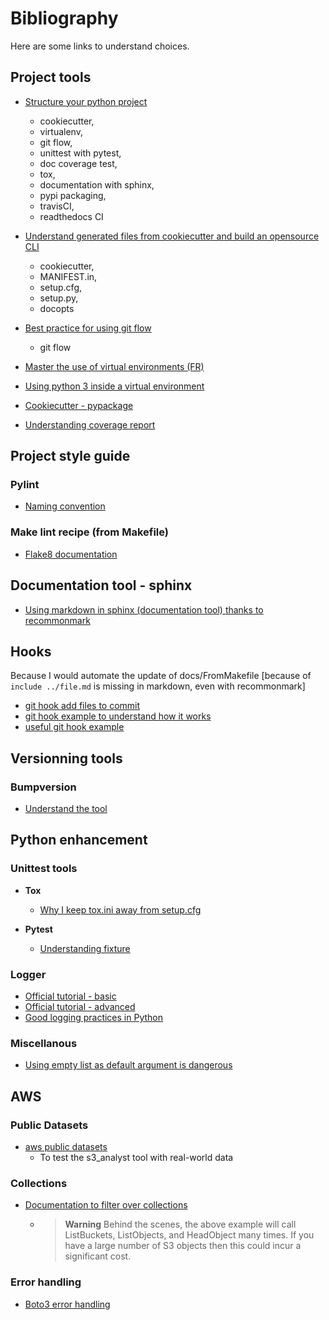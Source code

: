 # Bibliography

Here are some links to understand choices.

## Project tools
- [Structure your python project](https://jeffknupp.com/blog/2013/08/16/open-sourcing-a-python-project-the-right-way/)
    - cookiecutter,
    - virtualenv,
    - git flow,
    - unittest with pytest,
    - doc coverage test,
    - tox,
    - documentation with sphinx,
    - pypi packaging,
    - travisCI,
    - readthedocs CI

- [Understand generated files from cookiecutter and build an opensource CLI](https://stormpath.com/blog/building-simple-cli-interfaces-in-python)
  - cookiecutter,
  - MANIFEST.in,
  - setup.cfg,
  - setup.py,
  - docopts

- [Best practice for using git flow](https://danielkummer.github.io/git-flow-cheatsheet/)
  - git flow

- [Master the use of virtual environments (FR)](http://apprendre-python.com/page-virtualenv-python-environnement-virtuel)

- [Using python 3 inside a virtual environment](https://djangosteps.wordpress.com/2013/09/25/setup-a-virtualenv-for-python3/)

- [Cookiecutter - pypackage](https://github.com/audreyr/cookiecutter-pypackage/)

- [Understanding coverage report](http://www.codemag.com/article/1701081)


## Project style guide

### Pylint
- [Naming convention](http://pylint-messages.wikidot.com/messages:c0103)

### Make lint recipe (from Makefile)
- [Flake8 documentation](http://flake8.pycqa.org/en/latest/)


## Documentation tool - sphinx
- [Using markdown in sphinx (documentation tool) thanks to recommonmark](https://github.com/rtfd/recommonmark)

## Hooks
Because I would automate the update of  docs/FromMakefile [because of `include ../file.md` is missing in markdown, even with recommonmark]
- [git hook add files to commit](https://stackoverflow.com/questions/3284292/can-a-git-hook-automatically-add-files-to-the-commit)
- [git hook example to understand how it works](http://wadmiraal.net/lore/2014/07/14/how-git-hooks-made-me-a-better-and-more-lovable-developer/)
- [useful git hook example](http://codeinthehole.com/tips/tips-for-using-a-git-pre-commit-hook/)


## Versionning tools

### Bumpversion
- [Understand the tool](https://github.com/peritus/bumpversion)

## Python enhancement

### Unittest tools

- **Tox**
    - [Why I keep tox.ini away from setup.cfg](https://github.com/tox-dev/tox/issues/545)

- **Pytest**
    - [Understanding fixture](https://docs.pytest.org/en/latest/fixture.html)

### Logger

- [Official tutorial - basic](https://docs.python.org/3/howto/logging.html#logging-basic-tutorial)
- [Official tutorial - advanced](
https://docs.python.org/3/howto/logging.html#logging-advanced-tutorial)
- [Good logging practices in Python](https://fangpenlin.com/posts/2012/08/26/good-logging-practice-in-python/)


### Miscellanous
- [Using empty list as default argument is dangerous](https://docs.python.org/3/tutorial/controlflow.html#default-argument-values)

## AWS
### Public Datasets
- [aws public datasets](https://aws.amazon.com/fr/public-datasets/)
    - To test the s3_analyst tool with real-world data

### Collections
- [Documentation to filter over collections](http://boto3.readthedocs.io/en/latest/guide/collections.html#filtering)
    - > **Warning**
        > Behind the scenes, the above example will call ListBuckets, ListObjects, and HeadObject many times. If you have a large number of S3 objects then this could incur a significant cost.

### Error handling
- [Boto3 error handling](http://botocore.readthedocs.io/en/latest/client_upgrades.html#error-handling)

